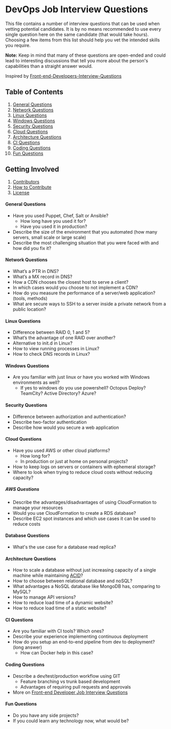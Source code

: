 # DevOps Job Interview Questions

This file contains a number of interview questions that can be used when vetting potential candidates. It is by no means recommended to use every single question here on the same candidate (that would take hours). Choosing a few items from this list should help you vet the intended skills you require.

**Note:** Keep in mind that many of these questions are open-ended and could lead to interesting discussions that tell you more about the person's capabilities than a straight answer would.

Inspired by [Front-end-Developers-Interview-Questions](https://github.com/h5bp/Front-end-Developer-Interview-Questions)

## Table of Contents

  1. [General Questions](#general-questions)
  1. [Network Questions](#network-questions)
  1. [Linux Questions](#linux-questions)
  1. [Windows Questions](#windows-questions)
  1. [Security Questions](#security-questions)
  1. [Cloud Questions](#cloud-questions)
  1. [Architecture Questions](#architecture-questions)
  1. [CI Questions](#ci-questions)
  1. [Coding Questions](#coding-questions)
  1. [Fun Questions](#fun-questions)

## Getting Involved

  1. [Contributors](#contributors)
  1. [How to Contribute](https://github.com/spikenode/DevOps-Interview-Questions/blob/master/CONTRIBUTING.md)
  1. [License](https://github.com/spikenode/DevOps-Interview-Questions/blob/master/LICENSE.md)

#### General Questions

* Have you used Puppet, Chef, Salt or Ansible?
  * How long have you used it for?
  * Have you used it in production?
* Describe the size of the environment that you automated (how many servers, small scale or large scale)
* Describe the most challenging situation that you were faced with and how did you fix it?

#### Network Questions

* What’s a PTR in DNS?
* What’s a MX record in DNS?
* How a CDN chooses the closest host to serve a client?
* In which cases would you choose to not implement a CDN?
* How do you measure the performance of a server/web application? (tools, methods)
* What are secure ways to SSH to a server inside a private network from a public location?

#### Linux Questions

* Difference between RAID 0, 1 and 5?
* What’s the advantage of one RAID over another?
* Alternative to init.d in Linux?
* How to view running processes in Linux?
* How to check DNS records in Linux?

#### Windows Questions

* Are you familiar with just linux or have you worked with Windows environments as well?
  * If yes to windows do you use powershell? Octopus Deploy? TeamCity? Active Directory? Azure?

#### Security Questions

* Difference between authorization and authentication?
* Describe two-factor authentication
* Describe how would you secure a web application

#### Cloud Questions

* Have you used AWS or other cloud platforms?
  * How long for?
  * In production or just at home on personal projects?
* How to keep logs on servers or containers with ephemeral storage?
* Where to look when trying to reduce cloud costs without reducing capacity?

##### AWS Questions

* Describe the advantages/disadvantages of using CloudFormation to manage your resources
* Would you use CloudFormation to create a RDS database?
* Describe EC2 spot instances and which use cases it can be used to reduce costs

#### Database Questions

* What's the use case for a database read replica?

#### Architecture Questions

* How to scale a database without just increasing capacity of a single machine while maintaining [ACID](http://en.wikipedia.org/wiki/ACID)?
* How to choose between relational database and noSQL?
* What advantages a NoSQL database like MongoDB has, comparing to MySQL?
* How to manage API versions?
* How to reduce load time of a dynamic website?
* How to reduce load time of a static website?

#### CI Questions

* Are you familiar with CI tools? Which ones?
* Describe your experience implementing continuous deployment
* How do you setup an end-to-end pipeline from dev to deployment? (long answer)
  * How can Docker help in this case?

#### Coding Questions

* Describe a dev/test/production workflow using GIT
  * Feature branching vs trunk based development
  * Advantages of requiring pull requests and approvals
* More on [Front-end Developer Job Interview Questions](https://github.com/h5bp/Front-end-Developer-Interview-Questions/blob/master/README.md)

#### Fun Questions

* Do you have any side projects?
* If you could learn any technology now, what would be?
